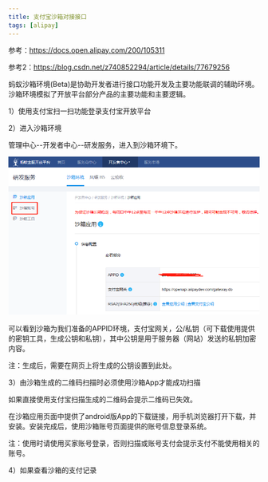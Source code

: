 ```yaml
---
title: 支付宝沙箱对接接口
tags: [alipay]
---
```


参考：https://docs.open.alipay.com/200/105311

参考2：https://blog.csdn.net/z740852294/article/details/77679256

蚂蚁沙箱环境(Beta)是协助开发者进行接口功能开发及主要功能联调的辅助环境。沙箱环境模拟了开放平台部分产品的主要功能和主要逻辑。

1）使用支付宝扫一扫功能登录支付宝开放平台

2）进入沙箱环境

管理中心--开发者中心--研发服务，进入到沙箱环境下。

![](/images/work/alipay/sandbox.png)

可以看到沙箱为我们准备的APPID环境，支付宝网关，公/私钥（可下载使用提供的密钥工具，生成公钥和私钥），其中公钥是用于服务器（网站）发送的私钥加密内容。

注：生成后，需要在网页上将生成的公钥设置到此处。

3）由沙箱生成的二维码扫描时必须使用沙箱App才能成功扫描

如果直接使用支付宝扫描生成的二维码会提示二维码已失效。

在沙箱应用页面中提供了android版App的下载链接，用手机浏览器打开下载，并安装。安装完成后，使用沙箱账号页面提供的账号信息登录系统。

注：使用时请使用买家账号登录，否则扫描或账号支付会提示支付不能使用相关的账号。

4）如果查看沙箱的支付记录